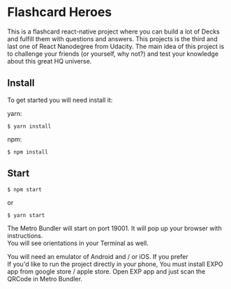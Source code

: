 # Flashcard Heroes

This is a flashcard react-native project where you can build a lot of Decks and fulfill them with questions and answers. This projects is the third and last one of React Nanodegree from Udacity.
The main idea of this project is to challenge your friends (or yourself, why not?) and test your knowledge about this great HQ universe.

## Install

To get started you will need install it:

yarn:

    $ yarn install


npm:

    $ npm install


## Start

    $ npm start

or

    $ yarn start

The Metro Bundler will start on port 19001. It will pop up your browser with instructions.<br>
You will see orientations in your Terminal as well.

You will need an emulator of Android and / or iOS. If you prefer <br>
If you'd like to run the project directly in your phone, You must install EXPO app from google store / apple store. Open EXP app and just scan the QRCode in Metro Bundler.
